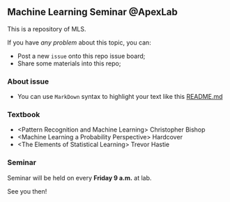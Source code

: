 ## Machine Learning Seminar @ApexLab

This is a repository of MLS.

If you have *any problem* about this topic, you can: 

* Post a new `issue` onto this repo issue board;
* Share some materials into this repo;

### About issue

* You can use `MarkDown` syntax to highlight your text like this [README.md](https://github.com/rk2900/apex-ml-seminar/README.md)


### Textbook

* \<Pattern Recognition and Machine Learning\> Christopher Bishop
* \<Machine Learning a Probability Perspective\> Hardcover
* \<The Elements of Statistical Learning\> Trevor Hastie

### Seminar

Seminar will be held on every **Friday 9 a.m.** at lab.

See you then!